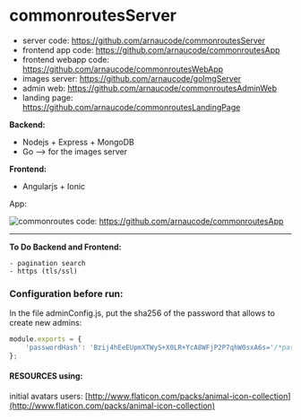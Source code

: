# commonroutesServer

- server code: https://github.com/arnaucode/commonroutesServer
- frontend app code: https://github.com/arnaucode/commonroutesApp
- frontend webapp code: https://github.com/arnaucode/commonroutesWebApp
- images server: https://github.com/arnaucode/goImgServer
- admin web: https://github.com/arnaucode/commonroutesAdminWeb
- landing page: https://github.com/arnaucode/commonroutesLandingPage

**Backend:**

- Nodejs + Express + MongoDB
- Go --> for the images server

**Frontend:**

- Angularjs + Ionic



App:

![commonroutes](https://raw.githubusercontent.com/arnaucode/commonroutesApp/master/commonroutes.png "commonroutes")
code: https://github.com/arnaucode/commonroutesApp

--------------------


**To Do Backend and Frontend:**
```
- pagination search
- https (tls/ssl)
```

### Configuration before run:
In the file adminConfig.js, put the sha256 of the password that allows to create new admins:
```js
module.exports = {
    'passwordHash': 'Bzij4hEeEUpmXTWyS+X0LR+YcA8WFjP2P7qhW0sxA6s='/*password raw: adminPassword*/
};
```


#### RESOURCES using:

initial avatars users: [http://www.flaticon.com/packs/animal-icon-collection](http://www.flaticon.com/packs/animal-icon-collection)
